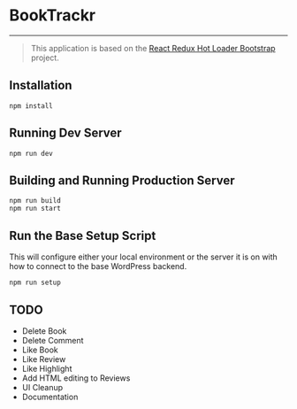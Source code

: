 # BookTrackr
---

> This application is based on the [React Redux Hot Loader Bootstrap](https://github.com/erikras/react-redux-universal-hot-example) project.

## Installation

```
npm install
```

## Running Dev Server

```
npm run dev
```

## Building and Running Production Server

```
npm run build
npm run start
```



## Run the Base Setup Script

This will configure either your local environment or the server it is on with how to connect to the base WordPress backend.

```
npm run setup
```


## TODO

- Delete Book
- Delete Comment
- Like Book
- Like Review
- Like Highlight
- Add HTML editing to Reviews
- UI Cleanup
- Documentation

